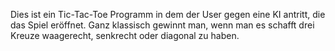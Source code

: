 Dies ist ein Tic-Tac-Toe Programm in dem der User gegen eine KI antritt, die das Spiel eröffnet.
Ganz klassisch gewinnt man, wenn man es schafft drei Kreuze waagerecht, senkrecht oder diagonal zu haben.
